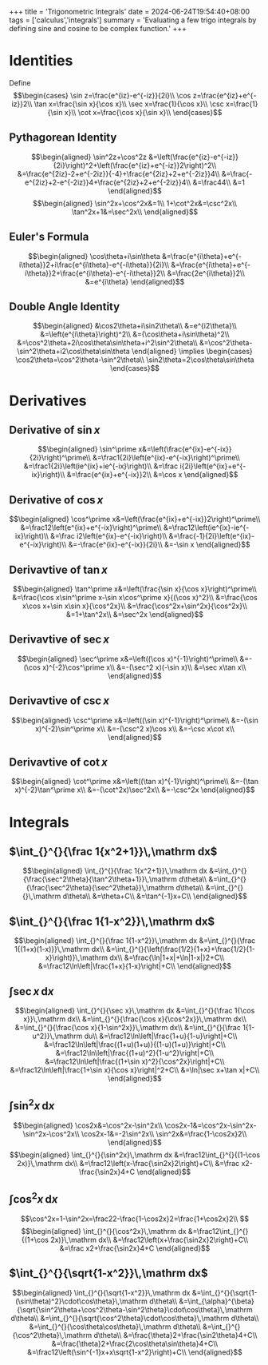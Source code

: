 +++
title = 'Trigonometric Integrals'
date = 2024-06-24T19:54:40+08:00
tags = ['calculus','integrals']
summary = 'Evaluating a few trigo integrals by defining sine and cosine to be complex function.'
+++

# Identities

Define $$\begin{cases}
    \sin z=\frac{e^{iz}-e^{-iz}}{2i}\\
    \cos z=\frac{e^{iz}+e^{-iz}}2\\
    \tan x=\frac{\sin x}{\cos x}\\
    \sec x=\frac{1}{\cos x}\\
    \csc x=\frac{1}{\sin x}\\
    \cot x=\frac{\cos x}{\sin x}\\
\end{cases}$$

## Pythagorean Identity

$$\begin{aligned}
    \sin^2z+\cos^2z
    &=\left(\frac{e^{iz}-e^{-iz}}{2i}\right)^2+\left(\frac{e^{iz}+e^{-iz}}2\right)^2\\
    &=\frac{e^{2iz}-2+e^{-2iz}}{-4}+\frac{e^{2iz}+2+e^{-2iz}}4\\
    &=\frac{-e^{2iz}+2-e^{-2iz}}4+\frac{e^{2iz}+2+e^{-2iz}}4\\
    &=\frac44\\
    &=1
\end{aligned}$$ $$\begin{aligned}
    \sin^2x+\cos^2x&=1\\
    1+\cot^2x&=\csc^2x\\
    \tan^2x+1&=\sec^2x\\
\end{aligned}$$

## Euler's Formula

$$\begin{aligned}
    \cos\theta+i\sin\theta
    &=\frac{e^{i\theta}+e^{-i\theta}}2+i\frac{e^{i\theta}-e^{-i\theta}}{2i}\\
    &=\frac{e^{i\theta}+e^{-i\theta}}2+\frac{e^{i\theta}-e^{-i\theta}}2\\
    &=\frac{2e^{i\theta}}2\\
    &=e^{i\theta}
\end{aligned}$$

## Double Angle Identity

$$\begin{aligned}
    &\cos2\theta+i\sin2\theta\\
    &=e^{i2\theta}\\
    &=\left(e^{i\theta}\right)^2\\
    &=(\cos\theta+i\sin\theta)^2\\
    &=\cos^2\theta+2i\cos\theta\sin\theta+i^2\sin^2\theta\\
    &=\cos^2\theta-\sin^2\theta+i2\cos\theta\sin\theta
\end{aligned}
\implies
\begin{cases}
    \cos2\theta=\cos^2\theta-\sin^2\theta\\
    \sin2\theta=2\cos\theta\sin\theta
\end{cases}$$

# Derivatives

## Derivative of $\sin x$

$$\begin{aligned}
    \sin^\prime x&=\left(\frac{e^{ix}-e^{-ix}}{2i}\right)^\prime\\
    &=\frac1{2i}\left(e^{ix}-e^{-ix}\right)^\prime\\
    &=\frac1{2i}\left(ie^{ix}+ie^{-ix}\right)\\
    &=\frac i{2i}\left(e^{ix}+e^{-ix}\right)\\
    &=\frac{e^{ix}+e^{-ix}}2\\
    &=\cos x
\end{aligned}$$

## Derivative of $\cos x$

$$\begin{aligned}
    \cos^\prime x&=\left(\frac{e^{ix}+e^{-ix}}2\right)^\prime\\
    &=\frac12\left(e^{ix}+e^{-ix}\right)^\prime\\
    &=\frac12\left(ie^{ix}-ie^{-ix}\right)\\
    &=\frac i2\left(e^{ix}-e^{-ix}\right)\\
    &=\frac{-1}{2i}\left(e^{ix}-e^{-ix}\right)\\
    &=-\frac{e^{ix}-e^{-ix}}{2i}\\
    &=-\sin x
\end{aligned}$$

## Derivavtive of $\tan x$

$$\begin{aligned}
    \tan^\prime x&=\left(\frac{\sin x}{\cos x}\right)^\prime\\
    &=\frac{\cos x\sin^\prime x-\sin x\cos^\prime x}{(\cos x)^2}\\
    &=\frac{\cos x\cos x+\sin x\sin x}{\cos^2x}\\
    &=\frac{\cos^2x+\sin^2x}{\cos^2x}\\
    &=1+\tan^2x\\
    &=\sec^2x
\end{aligned}$$

## Derivavtive of $\sec x$

$$\begin{aligned}
    \sec^\prime x&=\left((\cos x)^{-1}\right)^\prime\\
    &=-(\cos x)^{-2}\cos^\prime x\\
    &=-(\sec^2 x)(-\sin x)\\
    &=\sec x\tan x\\
\end{aligned}$$

## Derivavtive of $\csc x$

$$\begin{aligned}
    \csc^\prime x&=\left((\sin x)^{-1}\right)^\prime\\
    &=-(\sin x)^{-2}\sin^\prime x\\
    &=-(\csc^2 x)\cos x\\
    &=-\csc x\cot x\\
\end{aligned}$$

## Derivavtive of $\cot x$

$$\begin{aligned}
    \cot^\prime x&=\left((\tan x)^{-1}\right)^\prime\\
    &=-(\tan x)^{-2}\tan^\prime x\\
    &=-(\cot^2x)\sec^2x\\
    &=-\csc^2x
\end{aligned}$$

# Integrals

## $\int_{}^{}{\frac 1{x^2+1}}\,\mathrm dx$

$$\begin{aligned}
    \int_{}^{}{\frac 1{x^2+1}}\,\mathrm dx
    &=\int_{}^{}{\frac{\sec^2\theta}{\tan^2\theta+1}}\,\mathrm d\theta\\
    &=\int_{}^{}{\frac{\sec^2\theta}{\sec^2\theta}}\,\mathrm d\theta\\
    &=\int_{}^{}{}\,\mathrm d\theta\\
    &=\theta+C\\
    &=\tan^{-1}x+C\\
\end{aligned}$$

## $\int_{}^{}{\frac 1{1-x^2}}\,\mathrm dx$

$$\begin{aligned}
    \int_{}^{}{\frac 1{1-x^2}}\,\mathrm dx
    &=\int_{}^{}{\frac 1{(1+x)(1-x)}}\,\mathrm dx\\
    &=\int_{}^{}{\left(\frac{1/2}{1+x}+\frac{1/2}{1-x}\right)}\,\mathrm dx\\
    &=\frac{\ln|1+x|+\ln|1-x|}2+C\\
    &=\frac12\ln\left|\frac{1+x}{1-x}\right|+C\\
\end{aligned}$$

## $\int_{}^{}{\sec x}\,\mathrm dx$

$$\begin{aligned}
    \int_{}^{}{\sec x}\,\mathrm dx
    &=\int_{}^{}{\frac 1{\cos x}}\,\mathrm dx\\
    &=\int_{}^{}{\frac{\cos x}{\cos^2x}}\,\mathrm dx\\
    &=\int_{}^{}{\frac{\cos x}{1-\sin^2x}}\,\mathrm dx\\
    &=\int_{}^{}{\frac 1{1-u^2}}\,\mathrm du\\
    &=\frac12\ln\left|\frac{1+u}{1-u}\right|+C\\
    &=\frac12\ln\left|\frac{(1+u)(1+u)}{(1-u)(1+u)}\right|+C\\
    &=\frac12\ln\left|\frac{(1+u)^2}{1-u^2}\right|+C\\
    &=\frac12\ln\left|\frac{(1+\sin x)^2}{\cos^2x}\right|+C\\
    &=\frac12\ln\left|\frac{1+\sin x}{\cos x}\right|^2+C\\
    &=\ln|\sec x+\tan x|+C\\
\end{aligned}$$

## $\int_{}^{}{\sin^2x}\,\mathrm dx$

$$\begin{aligned}
    \cos2x&=\cos^2x-\sin^2x\\
    \cos2x-1&=\cos^2x-\sin^2x-\sin^2x-\cos^2x\\
    \cos2x-1&=-2\sin^2x\\
    \sin^2x&=\frac{1-\cos2x}2\\
\end{aligned}$$ $$\begin{aligned}
    \int_{}^{}{\sin^2x}\,\mathrm dx
    &=\frac12\int_{}^{}{(1-\cos 2x)}\,\mathrm dx\\
    &=\frac12\left(x-\frac{\sin2x}2\right)+C\\
    &=\frac x2-\frac{\sin2x}4+C
\end{aligned}$$

## $\int_{}^{}{\cos^2x}\,\mathrm dx$

$$\cos^2x=1-\sin^2x=\frac22-\frac{1-\cos2x}2=\frac{1+\cos2x}2\\
$$ $$\begin{aligned}
    \int_{}^{}{\cos^2x}\,\mathrm dx
    &=\frac12\int_{}^{}{(1+\cos 2x)}\,\mathrm dx\\
    &=\frac12\left(x+\frac{\sin2x}2\right)+C\\
    &=\frac x2+\frac{\sin2x}4+C
\end{aligned}$$

## $\int_{}^{}{\sqrt{1-x^2}}\,\mathrm dx$

$$\begin{aligned}
    \int_{}^{}{\sqrt{1-x^2}}\,\mathrm dx
    &=\int_{}^{}{\sqrt{1-(\sin\theta)^2}\cdot\cos\theta}\,\mathrm d\theta\\
    &=\int_{\alpha}^{\beta}{\sqrt{\sin^2\theta+\cos^2\theta-\sin^2\theta}\cdot\cos\theta}\,\mathrm d\theta\\
    &=\int_{}^{}{\sqrt{\cos^2\theta}\cdot\cos\theta}\,\mathrm d\theta\\
    &=\int_{}^{}{\cos\theta\cos\theta}\,\mathrm d\theta\\
    &=\int_{}^{}{\cos^2\theta}\,\mathrm d\theta\\
    &=\frac{\theta}2+\frac{\sin2\theta}4+C\\
    &=\frac{\theta}2+\frac{2\cos\theta\sin\theta}4+C\\
    &=\frac12\left(\sin^{-1}x+x\sqrt{1-x^2}\right)+C\\
\end{aligned}$$
